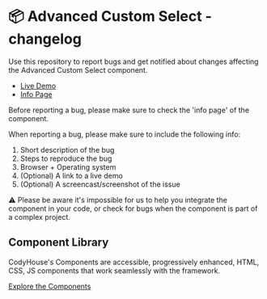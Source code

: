 # 📦 Advanced Custom Select - changelog

Use this repository to report bugs and get notified about changes affecting the Advanced Custom Select component.

- [Live Demo](https://codyhouse.co/ds/components/app/advanced-custom-select)
- [Info Page](https://codyhouse.co/ds/components/info/advanced-custom-select)

Before reporting a bug, please make sure to check the 'info page' of the component. 

When reporting a bug, please make sure to include the following info:

1. Short description of the bug
2. Steps to reproduce the bug
3. Browser + Operating system
4. (Optional) A link to a live demo
5. (Optional) A screencast/screenshot of the issue

⚠️ Please be aware it's impossible for us to help you integrate the component in your code, or check for bugs when the component is part of a complex project.

## Component Library

CodyHouse's Components are accessible, progressively enhanced, HTML, CSS, JS components that work seamlessly with the framework.

[Explore the Components](https://codyhouse.co/ds/components)
